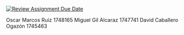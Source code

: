 [![Review Assignment Due Date](https://classroom.github.com/assets/deadline-readme-button-22041afd0340ce965d47ae6ef1cefeee28c7c493a6346c4f15d667ab976d596c.svg)](https://classroom.github.com/a/p2VM4YAs)

Oscar Marcos Ruiz 1748165
Miguel Gil Alcaraz 1747741
David Caballero Ogazón 1745463
